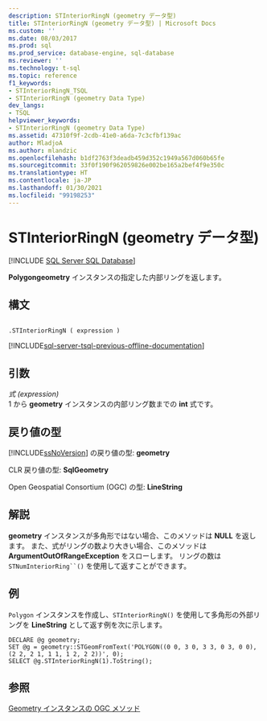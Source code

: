 ```yaml
---
description: STInteriorRingN (geometry データ型)
title: STInteriorRingN (geometry データ型) | Microsoft Docs
ms.custom: ''
ms.date: 08/03/2017
ms.prod: sql
ms.prod_service: database-engine, sql-database
ms.reviewer: ''
ms.technology: t-sql
ms.topic: reference
f1_keywords:
- STInteriorRingN_TSQL
- STInteriorRingN (geometry Data Type)
dev_langs:
- TSQL
helpviewer_keywords:
- STInteriorRingN (geometry Data Type)
ms.assetid: 47310f9f-2cdb-41e0-a6da-7c3cfbf139ac
author: MladjoA
ms.author: mlandzic
ms.openlocfilehash: b1df2763f3deadb459d352c1949a567d060b65fe
ms.sourcegitcommit: 33f0f190f962059826e002be165a2bef4f9e350c
ms.translationtype: HT
ms.contentlocale: ja-JP
ms.lasthandoff: 01/30/2021
ms.locfileid: "99198253"
---
```

# <a name="stinteriorringn-geometry-data-type"></a>STInteriorRingN (geometry データ型)
[!INCLUDE [SQL Server SQL Database](../../includes/applies-to-version/sql-asdb.md)]

**Polygongeometry** インスタンスの指定した内部リングを返します。
  
## <a name="syntax"></a>構文  
  
```  
  
.STInteriorRingN ( expression )  
```  
  
[!INCLUDE[sql-server-tsql-previous-offline-documentation](../../includes/sql-server-tsql-previous-offline-documentation.md)]

## <a name="arguments"></a>引数
 *式 (expression)*  
 1 から **geometry** インスタンスの内部リング数までの **int** 式です。  
  
## <a name="return-types"></a>戻り値の型  
 [!INCLUDE[ssNoVersion](../../includes/ssnoversion-md.md)] の戻り値の型: **geometry**  
  
 CLR 戻り値の型: **SqlGeometry**  
  
 Open Geospatial Consortium (OGC) の型: **LineString**  
  
## <a name="remarks"></a>解説  
 **geometry** インスタンスが多角形ではない場合、このメソッドは **NULL** を返します。 また、式がリングの数より大きい場合、このメソッドは **ArgumentOutOfRangeException** をスローします。 リングの数は `STNumInteriorRing``()` を使用して返すことができます。  
  
## <a name="examples"></a>例  
 `Polygon` インスタンスを作成し、`STInteriorRingN()` を使用して多角形の外部リングを **LineString** として返す例を次に示します。  
  
```  
DECLARE @g geometry;  
SET @g = geometry::STGeomFromText('POLYGON((0 0, 3 0, 3 3, 0 3, 0 0),(2 2, 2 1, 1 1, 1 2, 2 2))', 0);  
SELECT @g.STInteriorRingN(1).ToString();  
```  
  
## <a name="see-also"></a>参照  
 [Geometry インスタンスの OGC メソッド](../../t-sql/spatial-geometry/ogc-methods-on-geometry-instances.md)  
  
  

